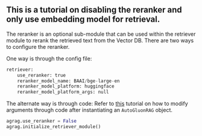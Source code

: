 ## This is a tutorial on disabling the reranker and only use embedding model for retrieval.

The reranker is an optional sub-module that can be used within the retriever module to rerank the retrieved text from the Vector DB.
There are two ways to configure the reranker.

One way is through the config file:
```python
retriever:
    use_reranker: true
    reranker_model_name: BAAI/bge-large-en
    reranker_model_platform: huggingface
    reranker_model_platform_args: null
```

The alternate way is through code:
Refer to [this](https://github.com/autogluon/autogluon-rag/tree/main/documentation/tutorials/general/setting_parameters.md) tutorial on how to modify arguments through code after instantiating an  `AutoGluonRAG` object.
```python
agrag.use_reranker = False
agrag.initialize_retriever_module()
```

